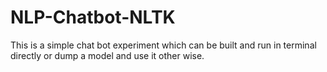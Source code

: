 # NLP-Chatbot-NLTK
This is a simple chat bot experiment which can be built and run in terminal directly or dump a model and use it other wise.
